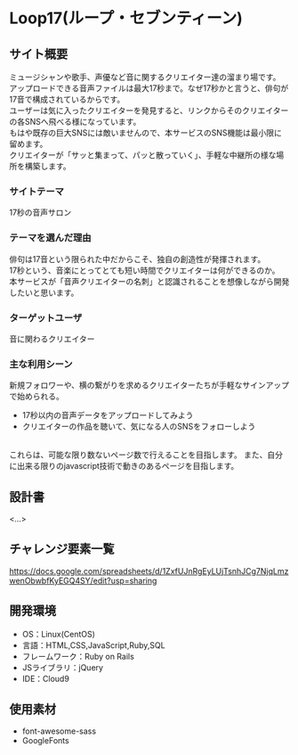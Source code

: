 # Loop17(ループ・セブンティーン)

## サイト概要
ミュージシャンや歌手、声優など音に関するクリエイター達の溜まり場です。</br>
アップロードできる音声ファイルは最大17秒まで。なぜ17秒かと言うと、俳句が17音で構成されているからです。</br>
ユーザーは気に入ったクリエイターを発見すると、リンクからそのクリエイターの各SNSへ飛べる様になっています。</br>
もはや既存の巨大SNSには敵いませんので、本サービスのSNS機能は最小限に留めます。</br>
クリエイターが「サッと集まって、パッと散っていく」、手軽な中継所の様な場所を構築します。

### サイトテーマ
17秒の音声サロン

### テーマを選んだ理由
俳句は17音という限られた中だからこそ、独自の創造性が発揮されます。</br>
17秒という、音楽にとってとても短い時間でクリエイターは何ができるのか。</br>
本サービスが「音声クリエイターの名刺」と認識されることを想像しながら開発したいと思います。

### ターゲットユーザ
音に関わるクリエイター

### 主な利用シーン
新規フォロワーや、横の繋がりを求めるクリエイターたちが手軽なサインアップで始められる。
</br>
- 17秒以内の音声データをアップロードしてみよう
- クリエイターの作品を聴いて、気になる人のSNSをフォローしよう
</br>
これらは、可能な限り数ないページ数で行えることを目指します。
また、自分に出来る限りのjavascript技術で動きのあるページを目指します。

## 設計書
<...>

## チャレンジ要素一覧
https://docs.google.com/spreadsheets/d/1ZxfUJnRgEyLUjTsnhJCg7NjqLmzwenObwbfKyEGQ4SY/edit?usp=sharing

## 開発環境
- OS：Linux(CentOS)
- 言語：HTML,CSS,JavaScript,Ruby,SQL
- フレームワーク：Ruby on Rails
- JSライブラリ：jQuery
- IDE：Cloud9

## 使用素材
- font-awesome-sass
- GoogleFonts